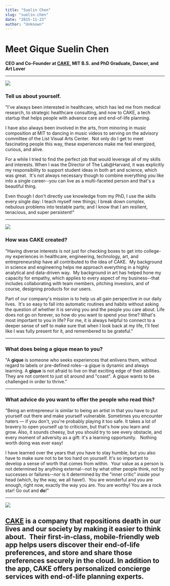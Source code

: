 ```yaml
---
title: "Suelin Chen"
slug: "suelin-chen"
date: "2015-11-23"
author: "Unknown"
---
```


# Meet Gique Suelin Chen

**CEO and Co-Founder at [CAKE](http://www.joincake.com/)[,](http://www.joincake.com/) MIT B.S. and PhD Graduate, Dancer, and Art Lover**

* * *

![](https://images.squarespace-cdn.com/content/v1/525f99bee4b09c141b6f8b0c/1448312880124-RBQLGRH2STYVS910FEJI/image-asset.jpeg?format=original)

### Tell us about yourself.

"I've always been interested in healthcare, which has led me from medical research, to strategic healthcare consulting, and now to CAKE, a tech startup that helps people with advance care and end-of-life planning.

I have also always been involved in the arts, from minoring in music composition at MIT to dancing in music videos to serving on the advisory committee of the List Visual Arts Center.  Not only do I get to meet fascinating people this way, these experiences make me feel energized, curious, and alive.

For a while I tried to find the perfect job that would leverage all of my skills and interests. When I was the Director of The Lab@Harvard, it was explicitly my responsibility to support student ideas in both art and science, which was great.  It's not always necessary though to combine everything you like into a single career--you can live as a multi-faceted person and that's a beautiful thing.

Even though I don't directly use knowledge from my PhD, I use the skills every single day: I teach myself new things; I break down complex, nebulous problems into testable parts; and I know that I am resilient, tenacious, and super persistent!"

* * *

[![](https://images.squarespace-cdn.com/content/v1/525f99bee4b09c141b6f8b0c/1448313116222-FHWBUK1Y1US40YDUWG4V/facebook-cake.png?format=original)](http://www.joincake.com)

### How was CAKE created?

"Having diverse interests is not just for checking boxes to get into college-my experiences in healthcare, engineering, technology, art, and entrepreneurship have all contributed to the idea of CAKE.  My background in science and engineering helps me approach everything in a highly analytical and data-driven way.  My background in art has helped hone my capacity for empathy, which applies to every aspect of my business--that includes collaborating with team members, pitching investors, and of course, designing products for our users.

Part of our company's mission is to help us all gain perspective in our daily lives.  It's so easy to fall into automatic routines and habits without asking the question of whether it is serving you and the people you care about. Life does not go on forever, so how do you want to spend your time? What's most important to you in life? For me, it is always helpful to connect to a deeper sense of self to make sure that when I look back at my life, I'll feel like I was fully present for it, and remembered to be grateful."

* * *

### What does being a gique mean to you?

"A **gique** is someone who seeks experiences that enlivens them, without regard to labels or pre-defined roles--a gique is dynamic and always learning. A **gique** is not afraid to live on that exciting edge of their abilities.  They are not content to just sit around and "coast". A gique wants to be challenged in order to thrive."

* * *

### What advice do you want to offer the people who read this?

"Being an entrepreneur is similar to being an artist in that you have to put yourself out there and make yourself vulnerable. Sometimes you encounter haters — if you don't, you're probably playing it too safe. It takes a lot of bravery to open yourself up to criticism, but that's how you learn and grow. Also, it sounds cheesy, but you should try to see every obstacle, and every moment of adversity as a gift: it's a learning opportunity.   Nothing worth doing was ever easy!

I have learned over the years that you have to stay humble, but you also have to make sure not to be too hard on yourself. It's so important to develop a sense of worth that comes from within.  Your value as a person is not determined by anything external--not by what other people think, not by successes or failures--nor is it determined by the "inner critic" inside your head (which, by the way, we all have!).  You are wonderful and you are enough, right now, exactly the way you are. You are worthy! You are a rock star! Go out and **do**!"

* * *

[![](https://images.squarespace-cdn.com/content/v1/525f99bee4b09c141b6f8b0c/1448313366342-FTQY1AWE6QKR1ZZ0S6WV/image-asset.jpeg?format=original)](http://joincake.com)

## [CAKE](http://joincake.com) is a company that repositions death in our lives and our society by making it easier to think about.  Their first-in-class, mobile-friendly web app helps users discover their end-of-life preferences, and store and share those preferences securely in the cloud. In addition to the app, CAKE offers personalized concierge services with end-of-life planning experts.